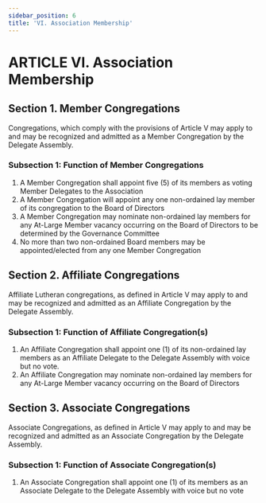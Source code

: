 ```yaml
---
sidebar_position: 6
title: 'VI. Association Membership'
---
```


# ARTICLE VI. Association Membership

## Section 1. Member Congregations

Congregations, which comply with the provisions of Article V may apply to and may be recognized and admitted as a Member Congregation by the Delegate Assembly.

### Subsection 1: Function of Member Congregations

1. A Member Congregation shall appoint five (5) of its members as voting Member Delegates to the Association
1. A Member Congregation will appoint any one non-ordained lay member of its congregation to the Board of Directors
1. A Member Congregation may nominate non-ordained lay members for any At-Large Member vacancy occurring on the Board of Directors to be determined by the Governance Committee
1. No more than two non-ordained Board members may be appointed/elected from any one Member Congregation

## Section 2. Affiliate Congregations

Affiliate Lutheran congregations, as defined in Article V may apply to and may be recognized and admitted as an Affiliate Congregation by the Delegate Assembly.

### Subsection 1: Function of Affiliate Congregation(s)

1. An Affiliate Congregation shall appoint one (1) of its non-ordained lay members as an Affiliate Delegate to the Delegate Assembly with voice but no vote.
1. An Affiliate Congregation may nominate non-ordained lay members for any At-Large Member vacancy occurring on the Board of Directors

## Section 3. Associate Congregations

Associate Congregations, as defined in Article V may apply to and may be recognized and admitted as an Associate Congregation by the Delegate Assembly.

### Subsection 1: Function of Associate Congregation(s)

1. An Associate Congregation shall appoint one (1) of its members as an Associate Delegate to the Delegate Assembly with voice but no vote

